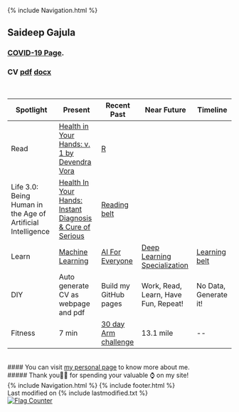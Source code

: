 <!-- Code Begin to use gtag in githubpages -->
<div id="text"></div> 
<!-- Global site tag (gtag.js) - Google Analytics -->
<script async src="https://www.googletagmanager.com/gtag/js?id=UA-139981219-1"></script>
<script>
  window.dataLayer = window.dataLayer || [];
  function gtag(){dataLayer.push(arguments);}
  gtag('js', new Date());

  gtag('config', 'UA-139981219-1');
</script>
<!-- Code End to use gtag in githubpages -->
{% include Navigation.html %}
<br>
## Saideep Gajula 
### <a href="https://deepuhub.github.io/pages/COVID-19" target="_blank">COVID-19 Page<a/>.
### CV <a href="https://github.com/deepuHub/deepuhub.github.io/blob/master/docs/Saideep%20Gajula.pdf?raw=true" target="_blank">pdf<a/> <a href="https://github.com/deepuHub/deepuhub.github.io/blob/master/docs/Saideep%20Gajula.docx?raw=true" target="_blank">docx<a/>
<br>
  
Spotlight | Present | Recent Past | Near Future | Timeline
------------ | ------------- | ------------- | ------------- | -------------
Read | <a href="https://www.amazon.com/Health-Your-Hands-v-1/dp/8124301263" target="_blank">Health in Your Hands: v. 1 by Devendra Vora</a> | <a href="https://www.amazon.in/Life-3-0-Being-Artificial-Intelligence-ebook/dp/B07474JB3Q/ref=tmm_kin_swatch_0?_encoding=UTF8&qid=1643786183&sr=8-1" target="_blank">R
Life 3.0: Being Human in the Age of Artificial Intelligence</a> | <a href="https://www.amazon.com/Health-Your-Hands-Diagnosis-Diseases/dp/8124309000/ref=pd_sbs_1/137-6342557-8379543?pd_rd_w=T1nuU&pf_rd_p=3676f086-9496-4fd7-8490-77cf7f43f846&pf_rd_r=5PS3K80K866AFSKA4SD7&pd_rd_r=ac33b9d5-064a-4d77-bb28-538dba15859e&pd_rd_wg=9fqJz&pd_rd_i=8124309000&psc=1" target="_blank">Health In Your Hands: Instant Diagnosis & Cure of Serious</a> | <a href="https://deepuhub.github.io/reading-list/" target="_blank">Reading belt</a> 
Learn | <a href="https://www.coursera.org/learn/machine-learning?" target="_blank">Machine Learning</a> | <a href="https://www.coursera.org/learn/ai-for-everyone?" target="_blank">AI For Everyone</a> | <a href="https://www.coursera.org/specializations/deep-learning?" target="_blank">Deep Learning Specialization</a> | <a href="https://deepuhub.github.io/learning-list/" target="_blank">Learning belt</a> 
DIY | Auto generate CV as webpage and pdf  | Build my GitHub pages | Work, Read, Learn, Have Fun, Repeat! |  No Data, Generate it! 
Fitness | 7 min | <a href="https://deepuhub.github.io/images/09-Apr-2020_30DayArms.JPG.png" target="_blank">30 day Arm challenge</a> | 13.1 mile | --

<br>
#### You can visit <a href="https://deepuhub.github.io/pages/personal"> my personal page</a> to know more about me.
<br>
##### Thank you🙏🏽 for spending your valuable ⌚ on my site!
<br>
{% include Navigation.html %}
{% include footer.html %}
<br>
Last modified on {% include lastmodified.txt %} 
<br>
<a href="https://info.flagcounter.com/PJPl"><img src="https://s11.flagcounter.com/count2/PJPl/bg_FFFFFF/txt_000000/border_CCCCCC/columns_2/maxflags_10/viewers_0/labels_0/pageviews_0/flags_0/percent_0/" alt="Flag Counter" border="0"></a>
